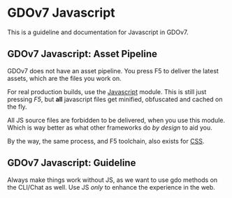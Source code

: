 # GDOv7 Javascript

This is a guideline and documentation for Javascript in GDOv7.

## GDOv7 Javascript: Asset Pipeline

GDOv7 does not have an asset pipeline.
You press F5 to deliver the latest assets,
which are the files you work on.

For real production builds, use the
[Javascript](https://github.com/gizmore/phpgdo-javascript)
module.
This is still just pressing *F5*,
but **all** javascript files get minified,
obfuscated and cached on the fly.

All JS source files are forbidden to be delivered, when you use this module.
Which is way better as what other frameworks do *by design* to aid you.

By the way, the same process, and F5 toolchain, also exists for
[CSS](https://github.com/gizmore/phpgdo-css).


## GDOv7 Javascript: Guideline


Always make things work without JS, as we want to use gdo methods on the CLI/Chat as well. Use JS *only* to enhance the experience in the web.
